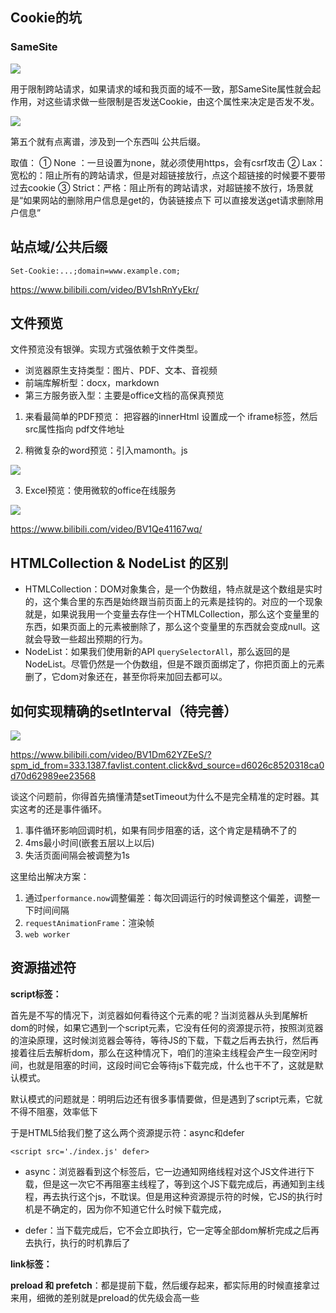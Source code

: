 ## Cookie的坑



### SameSite

![](https://pic1.imgdb.cn/item/68931f1258cb8da5c809ab90.png)

用于限制跨站请求，如果请求的域和我页面的域不一致，那SameSite属性就会起作用，对这些请求做一些限制是否发送Cookie，由这个属性来决定是否发不发。

![](https://pic1.imgdb.cn/item/68931fbe58cb8da5c809adc8.png)

第五个就有点离谱，涉及到一个东西叫 公共后缀。

取值：
① None ：一旦设置为none，就必须使用https，会有csrf攻击
② Lax：宽松的：阻止所有的跨站请求，但是对超链接放行，点这个超链接的时候要不要带过去cookie
③ Strict：严格：阻止所有的跨站请求，对超链接不放行，场景就是“如果网站的删除用户信息是get的，伪装链接点下 可以直接发送get请求删除用户信息”

## 站点域/公共后缀

`Set-Cookie:...;domain=www.example.com;`

https://www.bilibili.com/video/BV1shRnYyEkr/

## 文件预览

文件预览没有银弹。实现方式强依赖于文件类型。

- 浏览器原生支持类型：图片、PDF、文本、音视频
- 前端库解析型：docx，markdown
- 第三方服务嵌入型：主要是office文档的高保真预览


1. 来看最简单的PDF预览：
把容器的innerHtml 设置成一个 iframe标签，然后src属性指向 pdf文件地址


2. 稍微复杂的word预览：引入mamonth。js

![](https://pic1.imgdb.cn/item/68a31b6c58cb8da5c831ade8.png)
   
3. Excel预览：使用微软的office在线服务

 ![](https://pic1.imgdb.cn/item/68a31bb558cb8da5c831b286.png)


 https://www.bilibili.com/video/BV1Qe41167wq/


## HTMLCollection & NodeList 的区别
- HTMLCollection：DOM对象集合，是一个伪数组，特点就是这个数组是实时的，这个集合里的东西是始终跟当前页面上的元素是挂钩的。对应的一个现象就是，如果说我用一个变量去存住一个HTMLCollection，那么这个变量里的东西，如果页面上的元素被删除了，那么这个变量里的东西就会变成null。这就会导致一些超出预期的行为。
- NodeList：如果我们使用新的API `querySelectorAll`，那么返回的是NodeList。尽管仍然是一个伪数组，但是不跟页面绑定了，你把页面上的元素删了，它dom对象还在，甚至你将来加回去都可以。


## 如何实现精确的setInterval（待完善）

![](https://pic1.imgdb.cn/item/68a19b2958cb8da5c82a8cd0.png)

https://www.bilibili.com/video/BV1Dm62YZEeS/?spm_id_from=333.1387.favlist.content.click&vd_source=d6026c8520318ca0d70d62989ee23568

谈这个问题前，你得首先搞懂清楚setTimeout为什么不是完全精准的定时器。其实这考的还是事件循环。

1. 事件循环影响回调时机，如果有同步阻塞的话，这个肯定是精确不了的
2. 4ms最小时间(嵌套五层以上以后)
3. 失活页面间隔会被调整为1s

这里给出解决方案：
1. 通过```performance.now```调整偏差：每次回调运行的时候调整这个偏差，调整一下时间间隔
2. ```requestAnimationFrame```：渲染帧
3. ```web worker```

## 资源描述符


**script标签：**

首先是不写的情况下，浏览器如何看待这个元素的呢？当浏览器从头到尾解析dom的时候，如果它遇到一个script元素，它没有任何的资源提示符，按照浏览器的渲染原理，这时候浏览器会等待，等待JS的下载，下载之后再去执行，然后再接着往后去解析dom，那么在这种情况下，咱们的渲染主线程会产生一段空闲时间，也就是阻塞的时间，这段时间它会等待js下载完成，什么也干不了，这就是默认模式。

默认模式的问题就是：明明后边还有很多事情要做，但是遇到了script元素，它就不得不阻塞，效率低下

于是HTML5给我们整了这么两个资源提示符：async和defer

`<script src='./index.js' defer> `

- async：浏览器看到这个标签后，它一边通知网络线程对这个JS文件进行下载，但是这一次它不再阻塞主线程了，等到这个JS下载完成后，再通知到主线程，再去执行这个js，不耽误。但是用这种资源提示符的时候，它JS的执行时机是不确定的，因为你不知道它什么时候下载完成，

- defer：当下载完成后，它不会立即执行，它一定等全部dom解析完成之后再去执行，执行的时机靠后了


**link标签：**

**preload 和 prefetch**：都是提前下载，然后缓存起来，都实际用的时候直接拿过来用，细微的差别就是preload的优先级会高一些